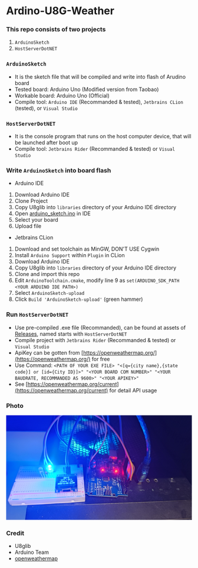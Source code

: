 # Ardino-U8G-Weather

### This repo consists of two projects
1. `ArduinoSketch`
2. `HostServerDotNET`

### `ArduinoSketch`
 - It is the sketch file that will be compiled and write into flash of Arudino board
 - Tested board: Arduino Uno (Modified version from Taobao)
 - Workable board: Arduino Uno (Official)
 - Compile tool: `Arduino IDE` (Recommanded & tested), `Jetbrains CLion` (tested), or `Visual Studio`
 
### `HostServerDotNET`
 - It is the console program that runs on the host computer device, that will be launched after boot up
 - Compile tool: `Jetbrains Rider` (Recommanded & tested) or `Visual Studio`
 
### Write `ArduinoSketch` into board flash
 - Arduino IDE
  1. Download Arduino IDE
  2. Clone Project
  3. Copy U8glib into `libraries` directory of your Arduino IDE directory
  4. Open [arduino_sketch.ino](https://github.com/1552980358/Ardino-U8G-Weather/tree/master/ArduinoSketch) in IDE
  5. Select your board
  6. Upload file
  
 - Jetbrains CLion
  1. Download and set toolchain as MinGW, DON'T USE Cygwin
  2. Install `Arduino Support` within `Plugin` in CLion
  3. Download Arduino IDE
  4. Copy U8glib into `libraries` directory of your Arduino IDE directory
  5. Clone and import this repo
  6. Edit `ArduinoToolchain.cmake`, modify line 9 as `set(ARDUINO_SDK_PATH <YOUR ARDUINO IDE PATH>)`
  7. Select `ArduinoSketch-upload`
  8. Click `Build 'ArduinoSketch-upload'` (green hammer)
  
### Run `HostServerDotNET`
 - Use pre-compiled .exe file (Recommanded), can be found at assets of [Releases](https://github.com/1552980358/Ardino-U8G-Weather/releases), named starts with `HostServerDotNET`
 - Compile project with `Jetbrains Rider` (Recommanded & tested) or `Visual Studio`
 - ApiKey can be gotten from [https://openweathermap.org/](https://openweathermap.org/) for free
 - Use Command: `<PATH OF YOUR EXE FILE> "<[q={city name},{state code}] or [id={City ID}]>" "<YOUR BOARD COM NUMBER>" "<YOUR BAUDRATE, RECOMMANDED AS 9600>" "<YOUR APIKEY>"`
 - See [https://openweathermap.org/current](https://openweathermap.org/current) for detail API usage

### Photo
![](IMG_1.jpg)
 
 ### Credit
  - U8glib
  - Arduino Team
  - [openweathermap](https://openweathermap.org/)